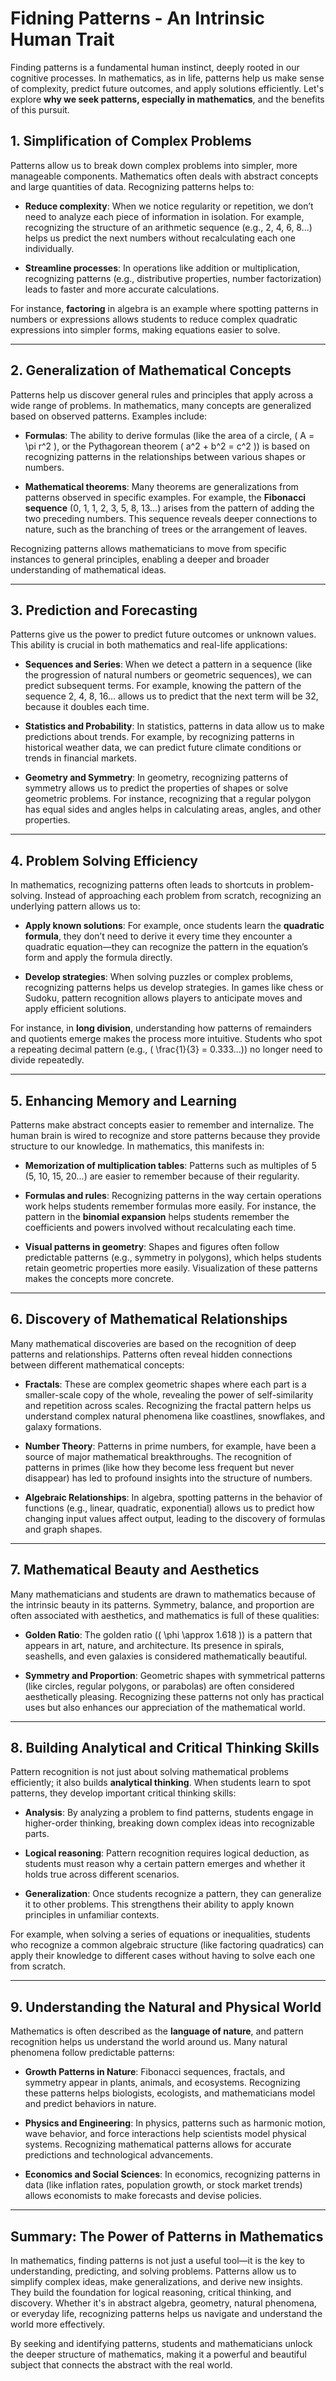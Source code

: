 # Fidning Patterns - An Intrinsic Human Trait

Finding patterns is a fundamental human instinct, deeply rooted in our cognitive processes. In mathematics, as in life, patterns help us make sense of complexity, predict future outcomes, and apply solutions efficiently. Let's explore **why we seek patterns, especially in mathematics**, and the benefits of this pursuit.

## **1. Simplification of Complex Problems**

Patterns allow us to break down complex problems into simpler, more manageable components. Mathematics often deals with abstract concepts and large quantities of data. Recognizing patterns helps to:
- **Reduce complexity**: When we notice regularity or repetition, we don’t need to analyze each piece of information in isolation. For example, recognizing the structure of an arithmetic sequence (e.g., 2, 4, 6, 8...) helps us predict the next numbers without recalculating each one individually.
  
- **Streamline processes**: In operations like addition or multiplication, recognizing patterns (e.g., distributive properties, number factorization) leads to faster and more accurate calculations.

For instance, **factoring** in algebra is an example where spotting patterns in numbers or expressions allows students to reduce complex quadratic expressions into simpler forms, making equations easier to solve.

---

## **2. Generalization of Mathematical Concepts**

Patterns help us discover general rules and principles that apply across a wide range of problems. In mathematics, many concepts are generalized based on observed patterns. Examples include:
- **Formulas**: The ability to derive formulas (like the area of a circle, \( A = \pi r^2 \), or the Pythagorean theorem \( a^2 + b^2 = c^2 \)) is based on recognizing patterns in the relationships between various shapes or numbers.
  
- **Mathematical theorems**: Many theorems are generalizations from patterns observed in specific examples. For example, the **Fibonacci sequence** (0, 1, 1, 2, 3, 5, 8, 13...) arises from the pattern of adding the two preceding numbers. This sequence reveals deeper connections to nature, such as the branching of trees or the arrangement of leaves.

Recognizing patterns allows mathematicians to move from specific instances to general principles, enabling a deeper and broader understanding of mathematical ideas.

---

## **3. Prediction and Forecasting**

Patterns give us the power to predict future outcomes or unknown values. This ability is crucial in both mathematics and real-life applications:
- **Sequences and Series**: When we detect a pattern in a sequence (like the progression of natural numbers or geometric sequences), we can predict subsequent terms. For example, knowing the pattern of the sequence 2, 4, 8, 16... allows us to predict that the next term will be 32, because it doubles each time.
  
- **Statistics and Probability**: In statistics, patterns in data allow us to make predictions about trends. For example, by recognizing patterns in historical weather data, we can predict future climate conditions or trends in financial markets.
  
- **Geometry and Symmetry**: In geometry, recognizing patterns of symmetry allows us to predict the properties of shapes or solve geometric problems. For instance, recognizing that a regular polygon has equal sides and angles helps in calculating areas, angles, and other properties.

---

## **4. Problem Solving Efficiency**

In mathematics, recognizing patterns often leads to shortcuts in problem-solving. Instead of approaching each problem from scratch, recognizing an underlying pattern allows us to:
- **Apply known solutions**: For example, once students learn the **quadratic formula**, they don’t need to derive it every time they encounter a quadratic equation—they can recognize the pattern in the equation’s form and apply the formula directly.
  
- **Develop strategies**: When solving puzzles or complex problems, recognizing patterns helps us develop strategies. In games like chess or Sudoku, pattern recognition allows players to anticipate moves and apply efficient solutions.

For instance, in **long division**, understanding how patterns of remainders and quotients emerge makes the process more intuitive. Students who spot a repeating decimal pattern (e.g., \( \frac{1}{3} = 0.333...\)) no longer need to divide repeatedly.

---

## **5. Enhancing Memory and Learning**

Patterns make abstract concepts easier to remember and internalize. The human brain is wired to recognize and store patterns because they provide structure to our knowledge. In mathematics, this manifests in:
- **Memorization of multiplication tables**: Patterns such as multiples of 5 (5, 10, 15, 20...) are easier to remember because of their regularity.
  
- **Formulas and rules**: Recognizing patterns in the way certain operations work helps students remember formulas more easily. For instance, the pattern in the **binomial expansion** helps students remember the coefficients and powers involved without recalculating each time.
  
- **Visual patterns in geometry**: Shapes and figures often follow predictable patterns (e.g., symmetry in polygons), which helps students retain geometric properties more easily. Visualization of these patterns makes the concepts more concrete.

---

## **6. Discovery of Mathematical Relationships**

Many mathematical discoveries are based on the recognition of deep patterns and relationships. Patterns often reveal hidden connections between different mathematical concepts:
- **Fractals**: These are complex geometric shapes where each part is a smaller-scale copy of the whole, revealing the power of self-similarity and repetition across scales. Recognizing the fractal pattern helps us understand complex natural phenomena like coastlines, snowflakes, and galaxy formations.
  
- **Number Theory**: Patterns in prime numbers, for example, have been a source of major mathematical breakthroughs. The recognition of patterns in primes (like how they become less frequent but never disappear) has led to profound insights into the structure of numbers.
  
- **Algebraic Relationships**: In algebra, spotting patterns in the behavior of functions (e.g., linear, quadratic, exponential) allows us to predict how changing input values affect output, leading to the discovery of formulas and graph shapes.

---

## **7. Mathematical Beauty and Aesthetics**

Many mathematicians and students are drawn to mathematics because of the intrinsic beauty in its patterns. Symmetry, balance, and proportion are often associated with aesthetics, and mathematics is full of these qualities:
- **Golden Ratio**: The golden ratio (\( \phi \approx 1.618 \)) is a pattern that appears in art, nature, and architecture. Its presence in spirals, seashells, and even galaxies is considered mathematically beautiful.
  
- **Symmetry and Proportion**: Geometric shapes with symmetrical patterns (like circles, regular polygons, or parabolas) are often considered aesthetically pleasing. Recognizing these patterns not only has practical uses but also enhances our appreciation of the mathematical world.

---

## **8. Building Analytical and Critical Thinking Skills**

Pattern recognition is not just about solving mathematical problems efficiently; it also builds **analytical thinking**. When students learn to spot patterns, they develop important critical thinking skills:
- **Analysis**: By analyzing a problem to find patterns, students engage in higher-order thinking, breaking down complex ideas into recognizable parts.
  
- **Logical reasoning**: Pattern recognition requires logical deduction, as students must reason why a certain pattern emerges and whether it holds true across different scenarios.
  
- **Generalization**: Once students recognize a pattern, they can generalize it to other problems. This strengthens their ability to apply known principles in unfamiliar contexts.

For example, when solving a series of equations or inequalities, students who recognize a common algebraic structure (like factoring quadratics) can apply their knowledge to different cases without having to solve each one from scratch.

---

## **9. Understanding the Natural and Physical World**

Mathematics is often described as the **language of nature**, and pattern recognition helps us understand the world around us. Many natural phenomena follow predictable patterns:
- **Growth Patterns in Nature**: Fibonacci sequences, fractals, and symmetry appear in plants, animals, and ecosystems. Recognizing these patterns helps biologists, ecologists, and mathematicians model and predict behaviors in nature.
  
- **Physics and Engineering**: In physics, patterns such as harmonic motion, wave behavior, and force interactions help scientists model physical systems. Recognizing mathematical patterns allows for accurate predictions and technological advancements.
  
- **Economics and Social Sciences**: In economics, recognizing patterns in data (like inflation rates, population growth, or stock market trends) allows economists to make forecasts and devise policies.

---

## **Summary: The Power of Patterns in Mathematics**

In mathematics, finding patterns is not just a useful tool—it is the key to understanding, predicting, and solving problems. Patterns allow us to simplify complex ideas, make generalizations, and derive new insights. They build the foundation for logical reasoning, critical thinking, and discovery. Whether it's in abstract algebra, geometry, natural phenomena, or everyday life, recognizing patterns helps us navigate and understand the world more effectively.

By seeking and identifying patterns, students and mathematicians unlock the deeper structure of mathematics, making it a powerful and beautiful subject that connects the abstract with the real world.